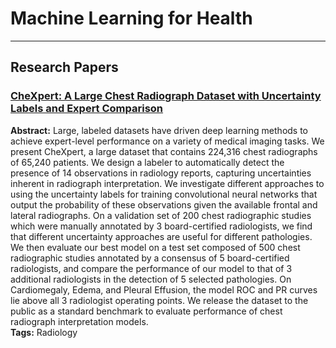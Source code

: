 # Machine Learning for Health
---

## Research Papers

### [CheXpert: A Large Chest Radiograph Dataset with Uncertainty Labels and Expert Comparison](https://arxiv.org/abs/1901.07031) 
**Abstract:**  Large, labeled datasets have driven deep learning methods to achieve expert-level performance on a variety of medical imaging tasks. We present CheXpert, a large dataset that contains 224,316 chest radiographs of 65,240 patients. We design a labeler to automatically detect the presence of 14 observations in radiology reports, capturing uncertainties inherent in radiograph interpretation. We investigate different approaches to using the uncertainty labels for training convolutional neural networks that output the probability of these observations given the available frontal and lateral radiographs. On a validation set of 200 chest radiographic studies which were manually annotated by 3 board-certified radiologists, we find that different uncertainty approaches are useful for different pathologies. We then evaluate our best model on a test set composed of 500 chest radiographic studies annotated by a consensus of 5 board-certified radiologists, and compare the performance of our model to that of 3 additional radiologists in the detection of 5 selected pathologies. On Cardiomegaly, Edema, and Pleural Effusion, the model ROC and PR curves lie above all 3 radiologist operating points. We release the dataset to the public as a standard benchmark to evaluate performance of chest radiograph interpretation models.   
**Tags:**  Radiology